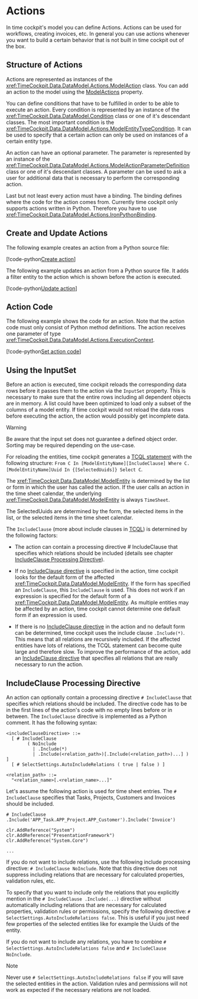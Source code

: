 # Actions

In time cockpit's model you can define Actions. Actions can be used for workflows, creating invoices, etc. In general you can use actions whenever you want to build a certain behavior that is not built in time cockpit out of the box.

## Structure of Actions

Actions are represented as instances of the <xref:TimeCockpit.Data.DataModel.Actions.ModelAction> class. You can add an action to the model using the [ModelActions](xref:TimeCockpit.Data.DataModel.Model#TimeCockpit_Data_DataModel_Model_Actions) property.

You can define conditions that have to be fulfilled in order to be able to execute an action. Every condition is represented by an instance of the <xref:TimeCockpit.Data.DataModel.Condition> class or one of it's descendant classes. The most important condition is the <xref:TimeCockpit.Data.DataModel.Actions.ModelEntityTypeCondition>. It can be used to specify that a certain action can only be used on instances of a certain entity type.

An action can have an optional parameter. The parameter is represented by an instance of the <xref:TimeCockpit.Data.DataModel.Actions.ModelActionParameterDefinition> class or one of it's descendant classes. A parameter can be used to ask a user for additional data that is necessary to perform the corresponding action.

Last but not least every action must have a binding. The binding defines where the code for the action comes from. Currently time cockpit only supports actions written in Python. Therefore you have to use <xref:TimeCockpit.Data.DataModel.Actions.IronPythonBinding>.

## Create and Update Actions

The following example creates an action from a Python source file:

[!code-python[Create action](code/create-action.py)]

The following example updates an action from a Python source file. It adds a filter entity to the action which is shown before the action is executed.

[!code-python[Update action](code/update-action.py)]

## Action Code

The following example shows the code for an action. Note that the action code must only consist of Python method definitions. The action receives one parameter of type <xref:TimeCockpit.Data.DataModel.Actions.ExecutionContext>.

[!code-python[Set action code](code/create-invoice-action-code.py)]

## Using the InputSet

Before an action is executed, time cockpit reloads the corresponding data rows before it passes them to the action via the `InputSet` property. This is necessary to make sure that the entire rows including all dependent objects are in memory. A list could have been optimized to load only a subset of the columns of a model entity. If time cockpit would not reload the data rows before executing the action, the action would possibly get incomplete data.

> [!WARNING]
Be aware that the input set does not guarantee a defined object order. Sorting may be required depending on the use-case.

For reloading the entities, time cockpit generates a [TCQL statement](~/doc/tcql/overview.md) with the following structure: `From C In [ModelEntityName][IncludeClause] Where C.[ModelEntityName]Uuid In {[SelectedUuids]} Select C`.

The <xref:TimeCockpit.Data.DataModel.ModelEntity> is determined by the list or form in which the user has called the action. If the user calls an action in the time sheet calendar, the underlying <xref:TimeCockpit.Data.DataModel.ModelEntity> is always `TimeSheet`.

The SelectedUuids are determined by the form, the selected items in the list, or the selected items in the time sheet calendar.

The `IncludeClause` (more about include clauses in [TCQL](~/doc/tcql/overview.md)) is determined by the following factors:

- The action can contain a processing directive # IncludeClause that specifies which relations should be included (details see chapter [IncludeClause Processing Directive](#includeclause-processing-directive)).

- If no [IncludeClause directive](#includeclause-processing-directive) is specified in the action, time cockpit looks for the default form of the affected <xref:TimeCockpit.Data.DataModel.ModelEntity>. If the form has specified an `IncludeClause`, this `IncludeClause` is used. This does not work if an expression is specified for the default form of a <xref:TimeCockpit.Data.DataModel.ModelEntity>. As multiple entities may be affected by an action, time cockpit cannot determine one default form if an expression is used.

- If there is no [IncludeClause directive](#includeclause-processing-directive) in the action and no default form can be determined, time cockpit uses the include clause `.Include(*)`. This means that all relations are recursively included. If the affected entities have lots of relations, the TCQL statement can become quite large and therefore slow. To improve the performance of the action, add an [IncludeClause directive](#includeclause-processing-directive) that specifies all relations that are really necessary to run the action.

## IncludeClause Processing Directive

An action can optionally contain a processing directive `# IncludeClause` that specifies which relations should be included. The directive code has to be in the first lines of the action's code with no empty lines before or in between. The `IncludeClause` directive is implemented as a Python comment. It has the following syntax:

```
<includeClauseDirective> ::=
  [ # IncludeClause 
        ( NoInclude 
          | .Include(*)
          | .Include(<relation_path>)[.Include(<relation_path>)...] ) ]
  [ # SelectSettings.AutoIncludeRelations ( true | false ) ]

<relation_path> ::=
  "<relation_name>[.<relation_name>...]"
 ```

Let's assume the following action is used for time sheet entries. The `# IncludeClause` specifies that Tasks, Projects, Customers and Invoices should be included.

```
# IncludeClause .Include('APP_Task.APP_Project.APP_Customer').Include('Invoice')

clr.AddReference("System")
clr.AddReference("PresentationFramework")
clr.AddReference("System.Core")

...
```

If you do not want to include relations, use the following include processing directive: `# IncludeClause NoInclude`. Note that this directive does not suppress including relations that are necessary for calculated properties, validation rules, etc.

To specify that you want to include only the relations that you explicitly mention in the `# IncludeClause .Include(...)` directive without automatically including relations that are necessary for calculated properties, validation rules or permissions, specify the following directive: `# SelectSettings.AutoIncludeRelations false`. This is useful if you just need few properties of the selected entities like for example the Uuids of the entity.

If you do not want to include any relations, you have to combine `# SelectSettings.AutoIncludeRelations false` and `# IncludeClause NoInclude`.

> [!NOTE]
Never use `# SelectSettings.AutoIncludeRelations false` if you will save the selected entities in the action. Validation rules and permissions will not work as expected if the necessary relations are not loaded.
